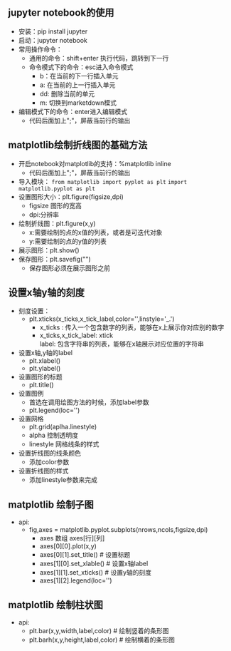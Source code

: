## jupyter notebook的使用
- 安装：pip install jupyter
- 启动：jupyter notebook
- 常用操作命令：
	- 通用的命令：shift+enter 执行代码，跳转到下一行
	- 命令模式下的命令：esc进入命令模式
		- b：在当前的下一行插入单元
		- a: 在当前的上一行插入单元
		- dd: 删除当前的单元
		- m: 切换到marketdown模式
- 编辑模式下的命令：enter进入编辑模式
	- 代码后面加上";"，屏蔽当前行的输出

## matplotlib绘制折线图的基础方法
- 开启notebook对matplotlib的支持：%matplotlib inline
	- 代码后面加上";"，屏蔽当前行的输出
- 导入模块：
	`from matplotlib import pyplot as plt`
	`import matplotlib.pyplot as plt`
- 设置图形大小：plt.figure(figsize,dpi)
	- figsize 图形的宽高
	- dpi:分辨率
- 绘制折线图：plt.figure(x,y)
	- x:需要绘制的点的x值的列表，或者是可迭代对象
	- y:需要绘制的点的y值的列表
- 展示图形：plt.show()
- 保存图形：plt.savefig("")
	- 保存图形必须在展示图形之前

## 设置x轴y轴的刻度
- 刻度设置：
	- plt.xticks(x_ticks,x_tick_label,color='',linstyle='_.')
		- x_ticks :
		传入一个包含数字的列表，能够在x上展示你对应别的数字
		- x_ticks,x_tick_label: xtick	
	label: 包含字符串的列表，能够在x轴展示对应位置的字符串
- 设置x轴,y轴的label
	- plt.xlabel()
	- plt.ylabel()
- 设置图形的标题
	- plt.title()
- 设置图例
	- 首选在调用绘图方法的时候，添加label参数
	- plt.legend(loc='')
- 设置网格
	- plt.grid(aplha.linestyle)
	- alpha 控制透明度
	- linestyle 网格线条的样式
- 设置折线图的线条颜色
	- 添加color参数
- 设置折线图的样式
	- 添加linestyle参数来完成


## matplotlib 绘制子图
- api:
	- fig,axes = matplotlib.pyplot.subplots(nrows,ncols,figsize,dpi)
		- axes 数组 axes[行][列]
		- axes[0][0].plot(x,y)
		- axes[0][1].set_title() # 设置标题
		- axes[1][0].set_xlable() # 设置x轴label
		- axes[1][1].set_xticks() # 设置y轴的刻度
		- axes[1][2].legend(loc='')

## matplotlib 绘制柱状图
- api:
	- plt.bar(x,y,width,label,color) # 绘制竖着的条形图
	- plt.barh(x,y,height,label,color) # 绘制横着的条形图
	